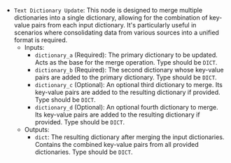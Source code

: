 - `Text Dictionary Update`: This node is designed to merge multiple dictionaries into a single dictionary, allowing for the combination of key-value pairs from each input dictionary. It's particularly useful in scenarios where consolidating data from various sources into a unified format is required.
    - Inputs:
        - `dictionary_a` (Required): The primary dictionary to be updated. Acts as the base for the merge operation. Type should be `DICT`.
        - `dictionary_b` (Required): The second dictionary whose key-value pairs are added to the primary dictionary. Type should be `DICT`.
        - `dictionary_c` (Optional): An optional third dictionary to merge. Its key-value pairs are added to the resulting dictionary if provided. Type should be `DICT`.
        - `dictionary_d` (Optional): An optional fourth dictionary to merge. Its key-value pairs are added to the resulting dictionary if provided. Type should be `DICT`.
    - Outputs:
        - `dict`: The resulting dictionary after merging the input dictionaries. Contains the combined key-value pairs from all provided dictionaries. Type should be `DICT`.
